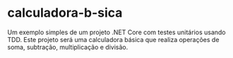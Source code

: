 # calculadora-b-sica
Um exemplo simples de um projeto .NET Core com testes unitários usando TDD. Este projeto será uma calculadora básica que realiza operações de soma, subtração, multiplicação e divisão.
